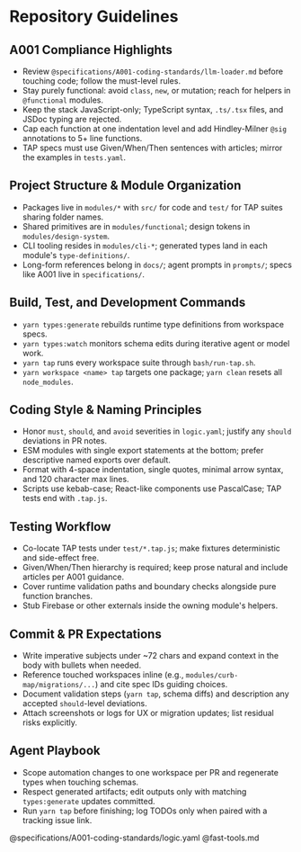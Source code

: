 # Repository Guidelines

## A001 Compliance Highlights
- Review `@specifications/A001-coding-standards/llm-loader.md` before touching code; follow the must-level rules.
- Stay purely functional: avoid `class`, `new`, or mutation; reach for helpers in `@functional` modules.
- Keep the stack JavaScript-only; TypeScript syntax, `.ts/.tsx` files, and JSDoc typing are rejected.
- Cap each function at one indentation level and add Hindley-Milner `@sig` annotations to 5+ line functions.
- TAP specs must use Given/When/Then sentences with articles; mirror the examples in `tests.yaml`.

## Project Structure & Module Organization
- Packages live in `modules/*` with `src/` for code and `test/` for TAP suites sharing folder names.
- Shared primitives are in `modules/functional`; design tokens in `modules/design-system`.
- CLI tooling resides in `modules/cli-*`; generated types land in each module's `type-definitions/`.
- Long-form references belong in `docs/`; agent prompts in `prompts/`; specs like A001 live in `specifications/`.

## Build, Test, and Development Commands
- `yarn types:generate` rebuilds runtime type definitions from workspace specs.
- `yarn types:watch` monitors schema edits during iterative agent or model work.
- `yarn tap` runs every workspace suite through `bash/run-tap.sh`.
- `yarn workspace <name> tap` targets one package; `yarn clean` resets all `node_modules`.

## Coding Style & Naming Principles
- Honor `must`, `should`, and `avoid` severities in `logic.yaml`; justify any `should` deviations in PR notes.
- ESM modules with single export statements at the bottom; prefer descriptive named exports over default.
- Format with 4-space indentation, single quotes, minimal arrow syntax, and 120 character max lines.
- Scripts use kebab-case; React-like components use PascalCase; TAP tests end with `.tap.js`.

## Testing Workflow
- Co-locate TAP tests under `test/*.tap.js`; make fixtures deterministic and side-effect free.
- Given/When/Then hierarchy is required; keep prose natural and include articles per A001 guidance.
- Cover runtime validation paths and boundary checks alongside pure function branches.
- Stub Firebase or other externals inside the owning module's helpers.

## Commit & PR Expectations
- Write imperative subjects under ~72 chars and expand context in the body with bullets when needed.
- Reference touched workspaces inline (e.g., `modules/curb-map/migrations/...`) and cite spec IDs guiding choices.
- Document validation steps (`yarn tap`, schema diffs) and description any accepted `should`-level deviations.
- Attach screenshots or logs for UX or migration updates; list residual risks explicitly.

## Agent Playbook
- Scope automation changes to one workspace per PR and regenerate types when touching schemas.
- Respect generated artifacts; edit outputs only with matching `types:generate` updates committed.
- Run `yarn tap` before finishing; log TODOs only when paired with a tracking issue link.

@specifications/A001-coding-standards/logic.yaml
@fast-tools.md
